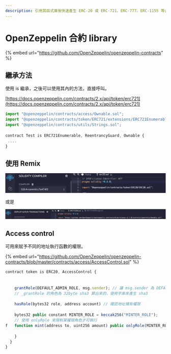 ```yaml
---
description: 引用其函式庫後快速產生 ERC-20 或 ERC-721、ERC-777、ERC-1155 等合約
---
```


# OpenZeppelin 合約 library

{% embed url="https://github.com/OpenZeppelin/openzeppelin-contracts" %}

## 繼承方法

使用 is 繼承，之後可以使用其內的方法，直接呼叫。

[https://docs.openzeppelin.com/contracts/2.x/api/token/erc721](https://docs.openzeppelin.com/contracts/2.x/api/token/erc721)

```javascript
import "@openzeppelin/contracts/access/Ownable.sol";
import "@openzeppelin/contracts/token/ERC721/extensions/ERC721Enumerable.sol";
import "@openzeppelin/contracts/utils/Strings.sol";

contract Test is ERC721Enumerable, ReentrancyGuard, Ownable {
 ....
}

```

## 使用 Remix

![](<../.gitbook/assets/截圖 2021-05-05 上午9.53.16.png>)

或是

![](<../.gitbook/assets/截圖 2021-05-05 上午9.53.38.png>)

## Access control

可用來賦予不同的地址執行函數的權限。

{% embed url="https://github.com/OpenZeppelin/openzeppelin-contracts/blob/master/contracts/access/AccessControl.sol" %}

```javascript
contract token is ERC20, AccessControl {


    grantRole(DEFAULT_ADMIN_ROLE, msg.sender); // 讓 msg.sender 為 DEFAULT_ADMIN_ROLE 
    // _grantRole 的角色為 32byte sha3 算出來的，使用字串來產生 sha3 
    
    hasRole(bytes32 role, address account) // 確認地址擁有權限
  
    bytes32 public constant MINTER_ROLE = keccak256("MINTER_ROLE");
    // 使用 onlyRole 來限制某權限角色才可執行
f   function mint(address to, uint256 amount) public onlyRole(MINTER_ROLE) { 

    }
  }
}
```
